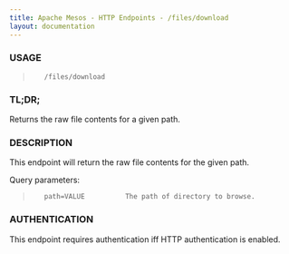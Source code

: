 ```yaml
---
title: Apache Mesos - HTTP Endpoints - /files/download
layout: documentation
---
```

<!--- This is an automatically generated file. DO NOT EDIT! --->

### USAGE ###
>        /files/download

### TL;DR; ###
Returns the raw file contents for a given path.

### DESCRIPTION ###
This endpoint will return the raw file contents for the
given path.

Query parameters:

>        path=VALUE          The path of directory to browse.


### AUTHENTICATION ###
This endpoint requires authentication iff HTTP authentication is
enabled.